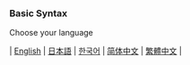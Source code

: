 <h3>Basic Syntax</h3>

Choose your language

| [English](contribution_v2/markdown/basic-syntax_en) | [日本語](contribution_v2/markdown/basic-syntax_ja) | [한국어](contribution_v2/markdown/basic-syntax_ko) | [简体中文](contribution_v2markdown/basic-syntax_zh-hans) | [繁體中文](contribution_v2/markdown/basic-syntax_zh-hant) |
